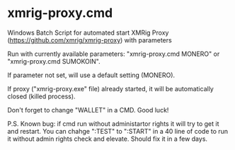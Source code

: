 # xmrig-proxy.cmd
Windows Batch Script for automated start XMRig Proxy (https://github.com/xmrig/xmrig-proxy) with parameters

Run with currently available parameters: "xmrig-proxy.cmd MONERO" or "xmrig-proxy.cmd SUMOKOIN". 

If parameter not set, will use a default setting (MONERO).

If proxy ("xmrig-proxy.exe" file) already started, it will be automatically closed (killed process).

Don't forget to change "WALLET" in a CMD. Good luck!

P.S. Known bug: if cmd run without administartor rights it will try to get it and restart. You can chahge ":TEST" to ":START" in a 40 line of code to run it without admin rights check and elevate. Should fix it in a few days.

